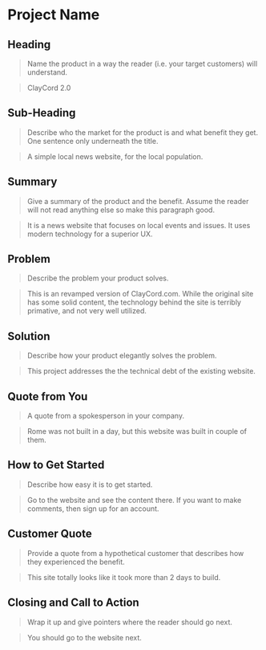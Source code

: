 # Project Name #

<!--
> This material was originally posted [here](http://www.quora.com/What-is-Amazons-approach-to-product-development-and-product-management). It is reproduced here for posterities sake.

There is an approach called "working backwards" that is widely used at Amazon. They work backwards from the customer, rather than starting with an idea for a product and trying to bolt customers onto it. While working backwards can be applied to any specific product decision, using this approach is especially important when developing new products or features.

For new initiatives a product manager typically starts by writing an internal press release announcing the finished product. The target audience for the press release is the new/updated product's customers, which can be retail customers or internal users of a tool or technology. Internal press releases are centered around the customer problem, how current solutions (internal or external) fail, and how the new product will blow away existing solutions.

If the benefits listed don't sound very interesting or exciting to customers, then perhaps they're not (and shouldn't be built). Instead, the product manager should keep iterating on the press release until they've come up with benefits that actually sound like benefits. Iterating on a press release is a lot less expensive than iterating on the product itself (and quicker!).

If the press release is more than a page and a half, it is probably too long. Keep it simple. 3-4 sentences for most paragraphs. Cut out the fat. Don't make it into a spec. You can accompany the press release with a FAQ that answers all of the other business or execution questions so the press release can stay focused on what the customer gets. My rule of thumb is that if the press release is hard to write, then the product is probably going to suck. Keep working at it until the outline for each paragraph flows.

Oh, and I also like to write press-releases in what I call "Oprah-speak" for mainstream consumer products. Imagine you're sitting on Oprah's couch and have just explained the product to her, and then you listen as she explains it to her audience. That's "Oprah-speak", not "Geek-speak".

Once the project moves into development, the press release can be used as a touchstone; a guiding light. The product team can ask themselves, "Are we building what is in the press release?" If they find they're spending time building things that aren't in the press release (overbuilding), they need to ask themselves why. This keeps product development focused on achieving the customer benefits and not building extraneous stuff that takes longer to build, takes resources to maintain, and doesn't provide real customer benefit (at least not enough to warrant inclusion in the press release).
 -->

## Heading ##
  > Name the product in a way the reader (i.e. your target customers) will understand.

  > ClayCord 2.0

## Sub-Heading ##
  > Describe who the market for the product is and what benefit they get. One sentence only underneath the title.

  > A simple local news website, for the local population.

## Summary ##
  > Give a summary of the product and the benefit. Assume the reader will not read anything else so make this paragraph good.

  > It is a news website that focuses on local events and issues. It uses modern technology for a superior UX.

## Problem ##
  > Describe the problem your product solves.

  >This is an revamped version of ClayCord.com. While the original site has some solid content, the technology behind the site is terribly primative, and not very well utilized.

## Solution ##
  > Describe how your product elegantly solves the problem.

  >This project addresses the the technical debt of the existing website.

## Quote from You ##
  > A quote from a spokesperson in your company.

  > Rome was not built in a day, but this website was built in couple of them.

## How to Get Started ##
  > Describe how easy it is to get started.

  > Go to the website and see the content there. If you want to make comments, then sign up for an account.

## Customer Quote ##
  > Provide a quote from a hypothetical customer that describes how they experienced the benefit.

  > This site totally looks like it took more than 2 days to build.

## Closing and Call to Action ##
  > Wrap it up and give pointers where the reader should go next.

  > You should go to the website next.
